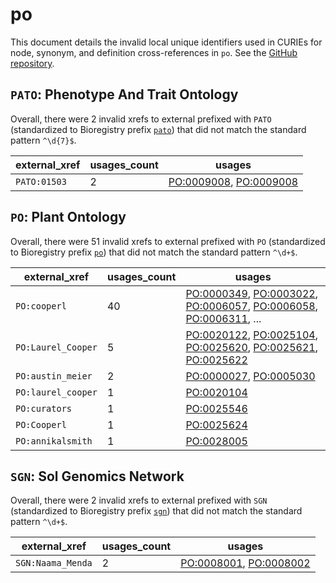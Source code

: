# po

This document details the invalid local unique identifiers used in CURIEs
for node, synonym, and definition cross-references in `po`. See the [GitHub repository](https://github.com/Planteome/plant-ontology).


## `PATO`: Phenotype And Trait Ontology

Overall, there were 2 invalid
xrefs to external prefixed with `PATO` (standardized to Bioregistry
prefix [`pato`](https://bioregistry.io/pato)) that
did not match the standard pattern `^\d{7}$`.

| external_xref   |   usages_count | usages                                                                                                           |
|-----------------|----------------|------------------------------------------------------------------------------------------------------------------|
| `PATO:01503`    |              2 | [PO:0009008](http://purl.obolibrary.org/obo/PO_0009008), [PO:0009008](http://purl.obolibrary.org/obo/PO_0009008) |

## `PO`: Plant Ontology

Overall, there were 51 invalid
xrefs to external prefixed with `PO` (standardized to Bioregistry
prefix [`po`](https://bioregistry.io/po)) that
did not match the standard pattern `^\d+$`.

| external_xref      |   usages_count | usages                                                                                                                                                                                                                                                                                           |
|--------------------|----------------|--------------------------------------------------------------------------------------------------------------------------------------------------------------------------------------------------------------------------------------------------------------------------------------------------|
| `PO:cooperl`       |             40 | [PO:0000349](http://purl.obolibrary.org/obo/PO_0000349), [PO:0003022](http://purl.obolibrary.org/obo/PO_0003022), [PO:0006057](http://purl.obolibrary.org/obo/PO_0006057), [PO:0006058](http://purl.obolibrary.org/obo/PO_0006058), [PO:0006311](http://purl.obolibrary.org/obo/PO_0006311), ... |
| `PO:Laurel_Cooper` |              5 | [PO:0020122](http://purl.obolibrary.org/obo/PO_0020122), [PO:0025104](http://purl.obolibrary.org/obo/PO_0025104), [PO:0025620](http://purl.obolibrary.org/obo/PO_0025620), [PO:0025621](http://purl.obolibrary.org/obo/PO_0025621), [PO:0025622](http://purl.obolibrary.org/obo/PO_0025622)      |
| `PO:austin_meier`  |              2 | [PO:0000027](http://purl.obolibrary.org/obo/PO_0000027), [PO:0005030](http://purl.obolibrary.org/obo/PO_0005030)                                                                                                                                                                                 |
| `PO:laurel_cooper` |              1 | [PO:0020104](http://purl.obolibrary.org/obo/PO_0020104)                                                                                                                                                                                                                                          |
| `PO:curators`      |              1 | [PO:0025546](http://purl.obolibrary.org/obo/PO_0025546)                                                                                                                                                                                                                                          |
| `PO:Cooperl`       |              1 | [PO:0025624](http://purl.obolibrary.org/obo/PO_0025624)                                                                                                                                                                                                                                          |
| `PO:annikalsmith`  |              1 | [PO:0028005](http://purl.obolibrary.org/obo/PO_0028005)                                                                                                                                                                                                                                          |

## `SGN`: Sol Genomics Network

Overall, there were 2 invalid
xrefs to external prefixed with `SGN` (standardized to Bioregistry
prefix [`sgn`](https://bioregistry.io/sgn)) that
did not match the standard pattern `^\d+$`.

| external_xref     |   usages_count | usages                                                                                                           |
|-------------------|----------------|------------------------------------------------------------------------------------------------------------------|
| `SGN:Naama_Menda` |              2 | [PO:0008001](http://purl.obolibrary.org/obo/PO_0008001), [PO:0008002](http://purl.obolibrary.org/obo/PO_0008002) |


